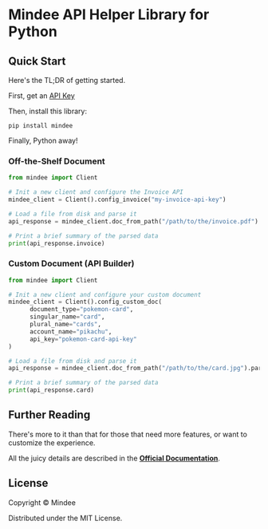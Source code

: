 # Mindee API Helper Library for Python

## Quick Start
Here's the TL;DR of getting started.

First, get an [API Key](https://developers.mindee.com/docs/make-your-first-request#create-an-api-key)

Then, install this library:
```shell
pip install mindee
```

Finally, Python away!

### Off-the-Shelf Document
```python
from mindee import Client

# Init a new client and configure the Invoice API
mindee_client = Client().config_invoice("my-invoice-api-key")

# Load a file from disk and parse it
api_response = mindee_client.doc_from_path("/path/to/the/invoice.pdf").parse("invoice")

# Print a brief summary of the parsed data
print(api_response.invoice)
```

### Custom Document (API Builder)
```python
from mindee import Client

# Init a new client and configure your custom document
mindee_client = Client().config_custom_doc(
      document_type="pokemon-card",
      singular_name="card",
      plural_name="cards",
      account_name="pikachu",
      api_key="pokemon-card-api-key"
)

# Load a file from disk and parse it
api_response = mindee_client.doc_from_path("/path/to/the/card.jpg").parse("pokemon-card")

# Print a brief summary of the parsed data
print(api_response.card)
```

## Further Reading
There's more to it than that for those that need more features, or want to
customize the experience.

All the juicy details are described in the
**[Official Documentation](https://developers.mindee.com/docs/getting-started)**.

## License
Copyright © Mindee

Distributed under the MIT License.
